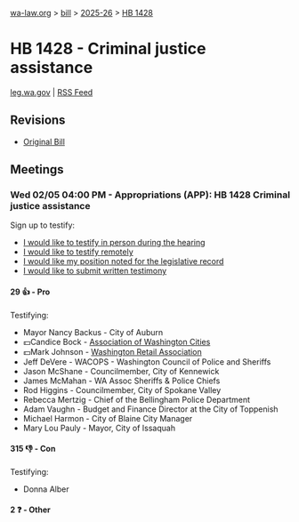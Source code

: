 [wa-law.org](/) > [bill](/bill/) > [2025-26](/bill/2025-26/) > [HB 1428](/bill/2025-26/hb/1428/)

# HB 1428 - Criminal justice assistance
[leg.wa.gov](https://app.leg.wa.gov/billsummary?BillNumber=1428&Year=2025&Initiative=false) | [RSS Feed](./rss.xml)

## Revisions
* [Original Bill](1/)

## Meetings
### Wed 02/05 04:00 PM - Appropriations (APP): HB 1428 Criminal justice assistance
Sign up to testify:
* [I would like to testify in person during the hearing](https://app.leg.wa.gov/csi/Testifier/Add?chamber=House&mId=32687&aId=162736&caId=25352&tId=1)
* [I would like to testify remotely](https://app.leg.wa.gov/csi/Testifier/Add?chamber=House&mId=32687&aId=162736&caId=25352&tId=2)
* [I would like my position noted for the legislative record](https://app.leg.wa.gov/csi/Testifier/Add?chamber=House&mId=32687&aId=162736&caId=25352&tId=3)
* [I would like to submit written testimony](https://app.leg.wa.gov/csi/Testifier/Add?chamber=House&mId=32687&aId=162736&caId=25352&tId=4)

#### 29 👍 - Pro
Testifying:
* Mayor Nancy Backus - City of Auburn
* 💵Candice Bock - [Association of Washington Cities](/org/association_of_washington_cities/)
* 💵Mark Johnson - [Washington Retail Association](/org/washington_retail_association/)
* Jeff DeVere - WACOPS - Washington Council of Police and Sheriffs
* Jason McShane - Councilmember, City of Kennewick
* James McMahan - WA Assoc Sheriffs & Police Chiefs
* Rod Higgins - Councilmember, City of Spokane Valley
* Rebecca Mertzig - Chief of the Bellingham Police Department
* Adam Vaughn - Budget and Finance Director at the City of Toppenish
* Michael Harmon - City of Blaine City Manager
* Mary Lou Pauly - Mayor, City of Issaquah

#### 315 👎 - Con
Testifying:
* Donna Alber

#### 2 ❓ - Other
